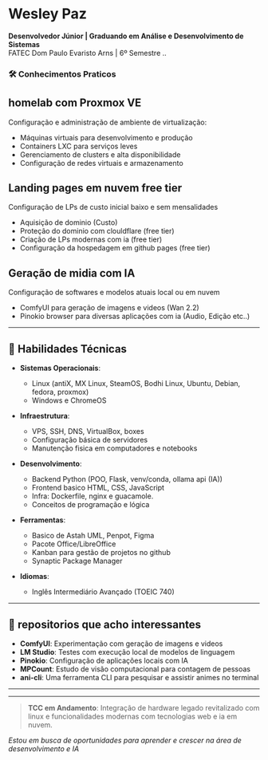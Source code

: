 # Wesley Paz

**Desenvolvedor Júnior | Graduando em Análise e Desenvolvimento de Sistemas**  
FATEC Dom Paulo Evaristo Arns | 6º Semestre ..

### 🛠️ Conhecimentos Praticos ###

## homelab com Proxmox VE
Configuração e administração de ambiente de virtualização:
- Máquinas virtuais para desenvolvimento e produção
- Containers LXC para serviços leves
- Gerenciamento de clusters e alta disponibilidade
- Configuração de redes virtuais e armazenamento

## Landing pages em nuvem free tier
Configuração de LPs de custo inicial baixo e sem mensalidades
- Aquisição de dominio (Custo)
- Proteção do dominio com clouldflare (free tier)
- Criação de LPs modernas com ia (free tier)
- Configuração da hospedagem em github pages (free tier)

## Geração de midia com IA
Configuração de softwares e modelos atuais local ou em nuvem
- ComfyUI para geração de imagens e videos (Wan 2.2) 
- Pinokio browser para diversas aplicações com ia (Audio, Edição etc..)
--- 

## 🧠 Habilidades Técnicas

- **Sistemas Operacionais**: 
  - Linux (antiX, MX Linux, SteamOS, Bodhi Linux, Ubuntu, Debian, fedora, proxmox)
  - Windows e ChromeOS

- **Infraestrutura**: 
  - VPS, SSH, DNS, VirtualBox, boxes
  - Configuração básica de servidores
  - Manutenção fisica em computadores e notebooks 

- **Desenvolvimento**: 
  - Backend Python (POO, Flask, venv/conda, ollama api (IA))
  - Frontend basico HTML, CSS, JavaScript
  - Infra: Dockerfile, nginx e guacamole.
  - Conceitos de programação e lógica

- **Ferramentas**: 
  - Basico de Astah UML, Penpot, Figma
  - Pacote Office/LibreOffice
  - Kanban para gestão de projetos no github
  - Synaptic Package Manager

- **Idiomas**: 
  - Inglês Intermediário Avançado (TOEIC 740)

---

## 🤖 repositorios que acho interessantes

- **ComfyUI**: Experimentação com geração de imagens e videos
- **LM Studio**: Testes com execução local de modelos de linguagem
- **Pinokio**: Configuração de aplicações locais com IA
- **MPCount**: Estudo de visão computacional para contagem de pessoas
- **ani-cli**: Uma ferramenta CLI para pesquisar e assistir animes no terminal

---


---

> **TCC em Andamento**: Integração de hardware legado revitalizado com linux e funcionalidades modernas com tecnologias web e ia em nuvem. 

*Estou em busca de oportunidades para aprender e crescer na área de desenvolvimento e IA*
```
